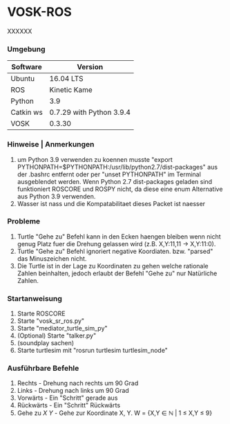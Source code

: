 # VOSK-ROS
XXXXXX
### Umgebung
|Software|Version|
|--|--|
|Ubuntu|16.04 LTS|
|ROS|Kinetic Kame|
|Python|3.9|
|Catkin ws|0.7.29 with Python 3.9.4|
|VOSK|0.3.30|


### Hinweise | Anmerkungen
1. um Python 3.9 verwenden zu koennen musste "export PYTHONPATH=$PYTHONPATH:/usr/lib/python2.7/dist-packages" aus der .bashrc entfernt  oder per "unset PYTHONPATH" im Terminal ausgeblendet werden. Wenn Python 2.7 dist-packages geladen sind funktioniert ROSCORE und ROSPY nicht, da diese eine enum Alternative aus Python 3.9 verwenden. 
2. Wasser ist nass und die Kompatabilitaet dieses Packet ist naesser

### Probleme
1. Turtle "Gehe zu" Befehl kann in den Ecken haengen bleiben wenn nicht genug Platz fuer die Drehung gelassen wird  (z.B. X,Y:11,11 -> X,Y:11:0).
2. Turtle "Gehe zu" Befehl ignoriert negative Koordiaten. bzw. "parsed" das Minuszeichen nicht.
3. Die Turtle ist in der Lage zu Koordinaten zu gehen welche rationale Zahlen beinhalten, jedoch erlaubt der Befehl "Gehe zu" nur Natürliche Zahlen.


### Startanweisung
1. Starte ROSCORE
2. Starte "vosk_sr_ros.py"
3. Starte "mediator_turtle_sim_py"
4. (Optional) Starte "talker.py"
5. (soundplay sachen)
6. Starte turtlesim mit "rosrun turtlesim turtlesim_node"

### Ausführbare Befehle 
1. Rechts - Drehung nach rechts um 90 Grad
2. Links - Drehung nach links um 90 Grad
3. Vorwärts - Ein "Schritt" gerade aus
4. Rückwärts - Ein "Schritt" Rückwärts
5. Gehe zu *X* *Y* - Gehe zur Koordinate X, Y.  W = {X,Y ∈ ℕ | 1 ≤ X,Y ≤ 9}

